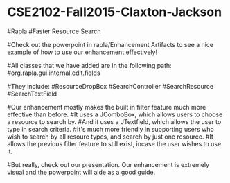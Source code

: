 # CSE2102-Fall2015-Claxton-Jackson
#Rapla
#Faster Resource Search

#Check out the powerpoint in rapla/Enhancement Artifacts to see a nice example of how to use our enhancement effectively!

#All classes that we have added are in the following path:
#org.rapla.gui.internal.edit.fields

#They include:
#ResourceDropBox
#SearchController
#SearchResource
#SearchTextField

#Our enhancement mostly makes the built in filter feature much more effective than before.
#It uses a JComboBox, which allows users to choose a resource to search by.
#And it uses a JTextfield, which allows the user to type in search criteria.
#It's much more friendly in supporting users who wish to search by all resoure types, and search by just one resource.
#It allows the previous filter feature to still exist, incase the user wishes to use it.

#But really, check out our presentation. Our enhancement is extremely visual and the powerpoint will aide as a good guide.
